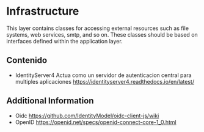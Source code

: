 # Infrastructure

This layer contains classes for accessing external resources such as file systems,
web services, smtp, and so on. These classes should be based on interfaces defined within the application layer.

## Contenido

* IdentityServer4 Actua como un servidor de autenticacion central para multiples aplicaciones <https://identityserver4.readthedocs.io/en/latest/>

## Additional Information

* Oidc <https://github.com/IdentityModel/oidc-client-js/wiki>
* OpenID <https://openid.net/specs/openid-connect-core-1_0.html>
